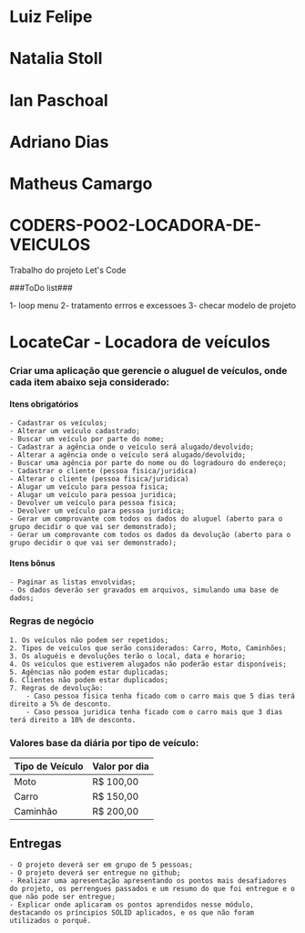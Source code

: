 # Luiz Felipe
# Natalia Stoll
# Ian Paschoal
# Adriano Dias
# Matheus Camargo

# CODERS-POO2-LOCADORA-DE-VEICULOS
Trabalho do projeto Let's Code

###ToDo list###

1- loop menu
2- tratamento errros e excessoes
3- checar modelo de projeto



# LocateCar - Locadora de veículos

### Criar uma aplicação que gerencie o aluguel de veículos, onde cada item abaixo seja considerado:

#### Itens obrigatórios

    - Cadastrar os veículos;
    - Alterar um veículo cadastrado;
    - Buscar um veículo por parte do nome;
    - Cadastrar a agência onde o veículo será alugado/devolvido;
    - Alterar a agência onde o veículo será alugado/devolvido;
    - Buscar uma agência por parte do nome ou do logradouro do endereço;
    - Cadastrar o cliente (pessoa fisica/juridica)
    - Alterar o cliente (pessoa fisica/juridica)
    - Alugar um veículo para pessoa fisica;
    - Alugar um veículo para pessoa juridica;
    - Devolver um veículo para pessoa fisica;
    - Devolver um veículo para pessoa juridica;
    - Gerar um comprovante com todos os dados do aluguel (aberto para o grupo decidir o que vai ser demonstrado);
    - Gerar um comprovante com todos os dados da devolução (aberto para o grupo decidir o que vai ser demonstrado);

#### Itens bônus

    - Paginar as listas envolvidas;
    - Os dados deverão ser gravados em arquivos, simulando uma base de dados;

### Regras de negócio

    1. Os veículos não podem ser repetidos;
    2. Tipos de veículos que serão considerados: Carro, Moto, Caminhões;
    3. Os aluguéis e devoluções terão o local, data e horario;
    4. Os veículos que estiverem alugados não poderão estar disponíveis;
    5. Agências não podem estar duplicadas;
    6. Clientes não podem estar duplicados;
    7. Regras de devolução:
        - Caso pessoa fisica tenha ficado com o carro mais que 5 dias terá direito a 5% de desconto.
        - Caso pessoa juridica tenha ficado com o carro mais que 3 dias terá direito a 10% de desconto.

### Valores base da diária por tipo de veículo:
| Tipo de Veículo  | Valor por dia |
| ---------------- | ------------- |
| Moto             | R$ 100,00     |
| Carro            | R$ 150,00     |
| Caminhão         | R$ 200,00     |


## Entregas
    - O projeto deverá ser em grupo de 5 pessoas;
    - O projeto deverá ser entregue no github;
    - Realizar uma apresentação apresentando os pontos mais desafiadores do projeto, os perrengues passados e um resumo do que foi entregue e o que não pode ser entregue;
    - Explicar onde aplicaram os pontos aprendidos nesse módulo, destacando os príncipios SOLID aplicados, e os que não foram utilizados o porquê.
